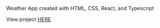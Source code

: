 Weather App created with HTML, CSS, React, and Typescript

View project [HERE](https://dilekbaykara.github.io/weather-app/)

